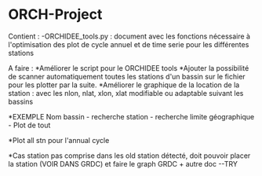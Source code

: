# ORCH-Project
Contient :
-ORCHIDEE_tools.py : document avec les fonctions nécessaire à l'optimisation des plot de cycle annuel et de time serie pour les différentes stations


A faire :
*Améliorer le script pour le ORCHIDEE tools
*Ajouter la possibilité de scanner automatiquement toutes les stations d'un bassin sur le fichier pour les plotter par la suite.
*Améliorer le graphique de la location de la station : avec les nlon, nlat, xlon, xlat modifiable ou adaptable suivant les bassins

*EXEMPLE Nom bassin - recherche station - recherche limite géographique - Plot de tout 

*Plot all stn pour l'annual cycle

*Cas station pas comprise dans les old station détecté, doit pouvoir placer la station (VOIR DANS GRDC) et faire le graph GRDC + autre doc
--TRY
